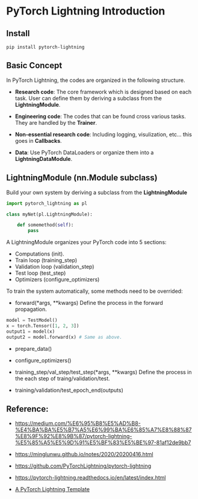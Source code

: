 # PyTorch Lightning Introduction

## Install

```
pip install pytorch-lightning
```

## Basic Concept

In PyTorch Lightning, the codes are organized in the following structure.

* **Research code**: 
    The core framework which is designed based on each task. User can define them by deriving a subclass from the **LightningModule**.

* **Engineering code**: 
    The codes that can be found cross various tasks. They are handled by the **Trainer**.

* **Non-essential research code**: 
    Including logging, visulization, etc... this goes in **Callbacks**.

* **Data**:
    Use PyTorch DataLoaders or organize them into a **LightningDataModule**.

## LightningModule (nn.Module subclass)
Build your own system by deriving a subclass from the **LightningModule**

``` python
import pytorch_lightning as pl

class myNet(pl.LightningModule):

    def somemethod(self):
        pass
```
A LightningModule organizes your PyTorch code into 5 sections:
* Computations (init).
* Train loop (training_step)
* Validation loop (validation_step)
* Test loop (test_step)
* Optimizers (configure_optimizers)

To train the system automatically, some methods need to be overrided:

* forward(*args, **kwargs)
    Define the process in the forward propagation.

``` python
model = TestModel()
x = torch.Tensor([1, 2, 3])
output1 = model(x)
output2 = model.forward(x) # Same as above.
```

* prepare_data()


* configure_optimizers()

* training_step/val_step/test_step(*args, **kwargs)
    Define the process in the each step of traing/validation/test.

* training/validation/test_epoch_end(outputs)





## Reference:

* https://medium.com/%E6%95%B8%E5%AD%B8-%E4%BA%BA%E5%B7%A5%E6%99%BA%E6%85%A7%E8%88%87%E8%9F%92%E8%9B%87/pytorch-lightning-%E5%85%A5%E5%9D%91%E5%BF%83%E5%BE%97-81af12de9bb7

* https://minglunwu.github.io/notes/2020/20200416.html

* https://github.com/PyTorchLightning/pytorch-lightning

* https://pytorch-lightning.readthedocs.io/en/latest/index.html

* [A PyTorch Lightning Template](https://zhuanlan.zhihu.com/p/353985363)